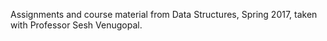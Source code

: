 Assignments and course material from Data Structures, Spring 2017, taken with Professor Sesh Venugopal.
